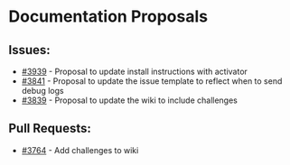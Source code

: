 # Documentation Proposals
## Issues:
- [#3939][3939] - Proposal to update install instructions with activator
- [#3841][3841] - Proposal to update the issue template to reflect when to send debug logs
- [#3839][3839] - Proposal to update the wiki to include challenges

## Pull Requests:
- [#3764][3764] - Add challenges to wiki

[3764]:https://github.com/Significant-Gravitas/Auto-GPT/pull/3764
[3839]:https://github.com/Significant-Gravitas/Auto-GPT/issues/3839
[3841]:https://github.com/Significant-Gravitas/Auto-GPT/issues/3841
[3939]:https://github.com/Significant-Gravitas/Auto-GPT/issues/3939